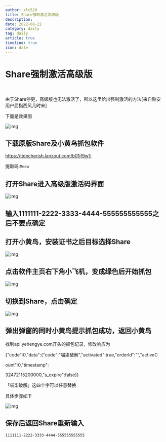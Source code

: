 ```yaml
---
author: xlc520
title: Share强制激活高级版
description: 
date: 2022-08-22
category: daily
tag: daily
article: true
timeline: true
icon: date
---
```


# Share强制激活高级版

​              

由于Share停更，高级版也无法激活了，所以这里给出强制激活的方法[来自酷安用户屈指西风几时来]

下面是效果图

![img](https://static.xlc520.ml/blogImage//Screenshot_20220501_120140_com.hengye.share.jpg)



## 下载原版Share及小黄鸟抓包软件

https://tidecherish.lanzout.com/b01jf9w1i

提取码:`Meow`

## 打开Share进入高级版激活码界面

![img](https://static.xlc520.ml/blogImage//Screenshot_20220501_120738_com.hengye.share.jpg)

## 输入1111111-2222-3333-4444-555555555555之后不要点确定

## 打开小黄鸟，安装证书之后目标选择Share

![img](https://static.xlc520.ml/blogImage//Screenshot_20220501_121008_com.guoshi.httpcanary.premium_edit_104977836891272.jpg)

## 点击软件主页右下角小飞机，变成绿色后开始抓包

![img](https://static.xlc520.ml/blogImage//Screenshot_20220501_121123_com.guoshi.httpcanary.premium_edit_104993550089707.jpg)

## 切换到Share，点击确定

![img](https://static.xlc520.ml/blogImage//Screenshot_20220501_121353_com.hengye.share.jpg)

## 弹出弹窗的同时小黄鸟提示抓包成功，返回小黄鸟

找到api.yehengye.com开头的抓包记录，修改响应为

{"code":0,"data":{"code":"喵柒破解","activated":true,"orderld":"","activeC

ount":0,"timestamp":

32472115200000,"s_expire":false}}

「喵柒破解」这四个字可以任意替换

具体步骤如下



![img](https://static.xlc520.ml/blogImage//result-2022-05-01-12-23-34.png)



## 保存后返回Share重新输入
```
1111111-2222-3333-4444-555555555555
```